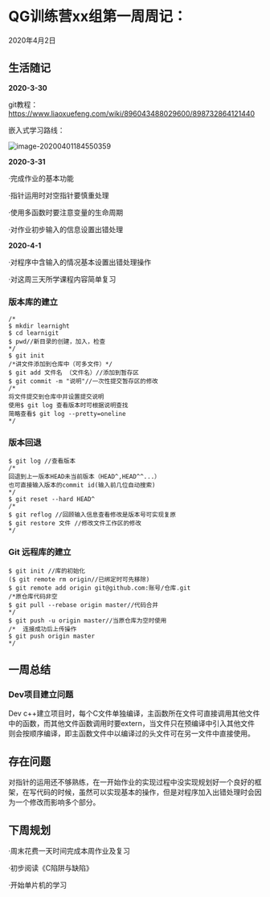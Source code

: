 # QG训练营xx组第一周周记：
2020年4月2日

## 生活随记

**2020-3-30**

git教程：https://www.liaoxuefeng.com/wiki/896043488029600/898732864121440

嵌入式学习路线：

![image-20200401184550359](C:\Users\LENOVO\AppData\Roaming\Typora\typora-user-images\image-20200401184550359.png)

**2020-3-31**

·完成作业的基本功能

·指针运用时对空指针要慎重处理

·使用多函数时要注意变量的生命周期

·对作业初步输入的信息设置出错处理

**2020-4-1**

·对程序中含输入的情况基本设置出错处理操作

·对这周三天所学课程内容简单复习

### 版本库的建立

```
/*
$ mkdir learnight
$ cd learnigit
$ pwd//新目录的创建，加入，检查
*/
$ git init 
/*讲文件添加到仓库中（可多文件）*/
$ git add 文件名 （文件名）//添加到暂存区
$ git commit -m "说明"//一次性提交暂存区的修改
/*
将文件提交到仓库中并设置提交说明
使用$ git log 查看版本时可根据说明查找
简略查看$ git log --pretty=oneline
*/
```

### 版本回退

```
$ git log //查看版本
/*
回退到上一版本HEAD未当前版本（HEAD^,HEAD^^...）
也可直接输入版本的commit id(输入前几位自动搜索)
*/
$ git reset --hard HEAD^
/*
$ git reflog //回顾输入信息查看修改是版本号可实现复原
$ git restore 文件 //修改文件工作区的修改 
*/

```



### Git 远程库的建立

```
$ git init //库的初始化
($ git remote rm origin//已绑定时可先移除)
$ git remote add origin git@github.com:账号/仓库.git
/*原仓库代码非空
$ git pull --rebase origin master//代码合并
*/
$ git push -u origin master//当原仓库为空时使用
/*  连接成功后上传操作 
$ git push origin master
*/
```

### 

## 一周总结

### Dev项目建立问题

Dev c++建立项目时，每个C文件单独编译，主函数所在文件可直接调用其他文件中的函数，而其他文件函数调用时要extern，当文件只在预编译中引入其他文件则会按顺序编译，即主函数文件中以编译过的头文件可在另一文件中直接使用。

## 存在问题

对指针的运用还不够熟练，在一开始作业的实现过程中没实现规划好一个良好的框架，在写代码的时候，虽然可以实现基本的操作，但是对程序加入出错处理时会因为一个修改而影响多个部分。

## 下周规划

·周末花费一天时间完成本周作业及复习

·初步阅读《C陷阱与缺陷》

·开始单片机的学习

